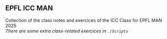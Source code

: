## EPFL ICC MAN
Collection of the class notes and exercices of the ICC Class for EPFL MAN 2025\
*There are some extra class-related exercices in `./Scripts`*
